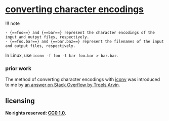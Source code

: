 # [converting character encodings]

!!! note
    
    - {==foo==} and {==bar==} represent the character encodings of the input and output files, respectively.
    - {==foo.bar==} and {==bar.baz==} represent the filenames of the input and output files, respectively.

In Linux, use `iconv -f foo -t bar foo.bar > bar.baz`.

### prior work
The method of converting character encodings with [iconv](https://en.wikipedia.org/wiki/Iconv) was introduced to me by [an answer on Stack Overflow by Troels Arvin](https://stackoverflow.com/questions/64860/best-way-to-convert-text-files-between-character-sets/64889#64889).

## licensing
**No rights reserved: [CC0 1.0](https://creativecommons.org/publicdomain/zero/1.0/).**

[converting character encodings]: https://en.wikipedia.org/wiki/Character_encoding#Character_encoding_translation
